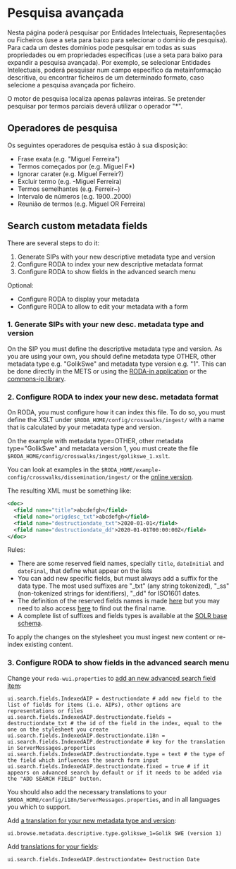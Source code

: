 # Pesquisa avançada

Nesta página poderá pesquisar por Entidades Intelectuais, Representações ou Ficheiros (use a seta para baixo para selecionar o domínio de pesquisa). Para cada um destes domínios pode pesquisar em todas as suas propriedades ou em propriedades específicas (use a seta para baixo para expandir a pesquisa avançada). Por exemplo, se selecionar Entidades Intelectuais, poderá pesquisar num campo específico da metainformação descritiva, ou encontrar ficheiros de um determinado formato, caso selecione a pesquisa avançada por ficheiro.

O motor de pesquisa localiza apenas palavras inteiras. Se pretender pesquisar por termos parciais deverá utilizar o operador "\*".

## Operadores de pesquisa

Os seguintes operadores de pesquisa estão à sua disposição:

- Frase exata (e.g. "Miguel Ferreira")
- Termos começados por (e.g. Miguel F*)
- Ignorar carater (e.g. Miguel Ferreir?)
- Excluir termo (e.g. -Miguel Ferreira)
- Termos semelhantes (e.g. Ferreir~)
- Intervalo de números (e.g. 1900..2000)
- Reunião de termos (e.g. Miguel OR Ferreira)

## Search custom metadata fields

There are several steps to do it:

1. Generate SIPs with your new descriptive metadata type and version
2. Configure RODA to index your new descriptive metadata format
3. Configure RODA to show fields in the advanced search menu

Optional:
* Configure RODA to display your metadata
* Configure RODA to allow to edit your metadata with a form


### 1. Generate SIPs with your new desc. metadata type and version
On the SIP you must define the descriptive metadata type and version. As you are using your own, you should define metadata type OTHER, other metadata type e.g. "GolikSwe" and metadata type version e.g. "1". This can be done directly in the METS or using the [RODA-in application](http://rodain.roda-community.org/) or the [commons-ip library](https://github.com/keeps/commons-ip).

### 2. Configure RODA to index your new desc. metadata format
On RODA, you must configure how it can index this file. To do so, you must define the XSLT under `$RODA_HOME/config/crosswalks/ingest/` with a name that is calculated by your metadata type and version.

On the example with metadata type=OTHER, other metadata type="GolikSwe" and metadata version 1, you must create the file  `$RODA_HOME/config/crosswalks/ingest/golikswe_1.xslt`.

You can look at examples in the `$RODA_HOME/example-config/crosswalks/dissemination/ingest/` or the [online version](https://github.com/keeps/roda/tree/master/roda-core/roda-core/src/main/resources/config/crosswalks/ingest).

The resulting XML must be something like:
```xml
<doc>
  <field name="title">abcdefgh</field>
  <field name="origdesc_txt">abcdefgh</field>
  <field name="destructiondate_txt">2020-01-01</field>
  <field name="destructiondate_dd">2020-01-01T00:00:00Z</field>
</doc>
```
Rules:
- There are some reserved field names, specially `title`, `dateInitial` and `dateFinal`, that define what appear on the lists
- You can add new specific fields, but must always add a suffix for the data type. The most used suffixes are "\_txt" (any string tokenized), "\_ss" (non-tokenized strings for identifiers), "\_dd" for ISO1601 dates.
- The definition of the reserved fields names is made [here](https://github.com/keeps/roda/blob/master/roda-core/roda-core/src/main/java/org/roda/core/index/schema/collections/AIPCollection.java#L61) but you may need to also access [here](https://github.com/keeps/roda/blob/master/roda-common/roda-common-data/src/main/java/org/roda/core/data/common/RodaConstants.java#L604) to find out the final name.
- A complete list of suffixes and fields types is available at the [SOLR base schema](https://github.com/keeps/roda/blob/master/roda-core/roda-core/src/main/resources/config/index/common/conf/managed-schema).

To apply the changes on the stylesheet you must ingest new content or re-index existing content.

### 3. Configure RODA to show fields in the advanced search menu

Change your `roda-wui.properties` to [add an new advanced search field item](https://github.com/keeps/roda/blob/master/roda-ui/roda-wui/src/main/resources/config/roda-wui.properties#L165):

```javaproperties
ui.search.fields.IndexedAIP = destructiondate # add new field to the list of fields for items (i.e. AIPs), other options are representations or files
ui.search.fields.IndexedAIP.destructiondate.fields = destructiondate_txt # the id of the field in the index, equal to the one on the stylesheet you create
ui.search.fields.IndexedAIP.destructiondate.i18n = ui.search.fields.IndexedAIP.destructiondate # key for the translation in ServerMessages.properties
ui.search.fields.IndexedAIP.destructiondate.type = text # the type of the field which influences the search form input
ui.search.fields.IndexedAIP.destructiondate.fixed = true # if it appears on advanced search by default or if it needs to be added via the "ADD SEARCH FIELD" button.
```
You should also add the necessary translations to your `$RODA_HOME/config/i18n/ServerMessages.properties`, and in all languages you which to support.

Add [a translation for your new metadata type and version](https://github.com/keeps/roda/blob/master/roda-ui/roda-wui/src/main/resources/config/i18n/ServerMessages.properties#L121):

```javaproperties
ui.browse.metadata.descriptive.type.golikswe_1=Golik SWE (version 1)
```

Add [translations for your fields](https://github.com/keeps/roda/blob/master/roda-ui/roda-wui/src/main/resources/config/i18n/ServerMessages.properties#L2):

```javaproperties
ui.search.fields.IndexedAIP.destructiondate= Destruction Date
```
